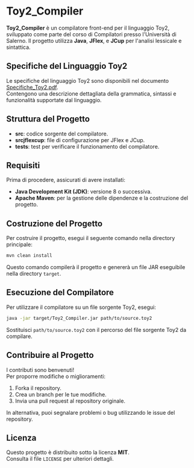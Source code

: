 # Toy2_Compiler

**Toy2_Compiler** è un compilatore front-end per il linguaggio Toy2, sviluppato come parte del corso di Compilatori presso l'Università di Salerno. Il progetto utilizza **Java**, **JFlex**, e **JCup** per l'analisi lessicale e sintattica.

## Specifiche del Linguaggio Toy2

Le specifiche del linguaggio Toy2 sono disponibili nel documento [Specifiche_Toy2.pdf](https://github.com/matthew-2000/Toy2_Compiler/blob/main/specificheToy2/descrizione%20Toy2_2gen.pdf).  
Contengono una descrizione dettagliata della grammatica, sintassi e funzionalità supportate dal linguaggio.

## Struttura del Progetto

- **src**: codice sorgente del compilatore.
- **srcjflexcup**: file di configurazione per JFlex e JCup.
- **tests**: test per verificare il funzionamento del compilatore.

## Requisiti

Prima di procedere, assicurati di avere installati:

- **Java Development Kit (JDK)**: versione 8 o successiva.
- **Apache Maven**: per la gestione delle dipendenze e la costruzione del progetto.

## Costruzione del Progetto

Per costruire il progetto, esegui il seguente comando nella directory principale:

```bash
mvn clean install
```

Questo comando compilerà il progetto e genererà un file JAR eseguibile nella directory `target`.

## Esecuzione del Compilatore

Per utilizzare il compilatore su un file sorgente Toy2, esegui:

```bash
java -jar target/Toy2_Compiler.jar path/to/source.toy2
```

Sostituisci `path/to/source.toy2` con il percorso del file sorgente Toy2 da compilare.

## Contribuire al Progetto

I contributi sono benvenuti!  
Per proporre modifiche o miglioramenti:

1. Forka il repository.
2. Crea un branch per le tue modifiche.
3. Invia una pull request al repository originale.

In alternativa, puoi segnalare problemi o bug utilizzando le issue del repository.

## Licenza

Questo progetto è distribuito sotto la licenza **MIT**.  
Consulta il file `LICENSE` per ulteriori dettagli.
